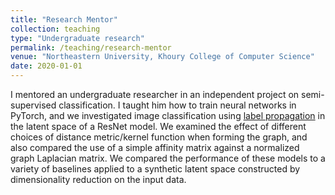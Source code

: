 ```yaml
---
title: "Research Mentor"
collection: teaching
type: "Undergraduate research"
permalink: /teaching/research-mentor
venue: "Northeastern University, Khoury College of Computer Science"
date: 2020-01-01
---
```


I mentored an undergraduate researcher in an independent project on semi-supervised classification.
I taught him how to train neural networks in PyTorch, and we investigated image classification using [label propagation](https://citeseerx.ist.psu.edu/viewdoc/download?doi=10.1.1.14.3864&rep=rep1&type=pdf) in the latent space of a ResNet model.
We examined the effect of different choices of distance metric/kernel function when forming the graph, and also compared the use of a simple affinity matrix against a normalized graph Laplacian matrix.
We compared the performance of these models to a variety of baselines applied to a synthetic latent space constructed by dimensionality reduction on the input data.
